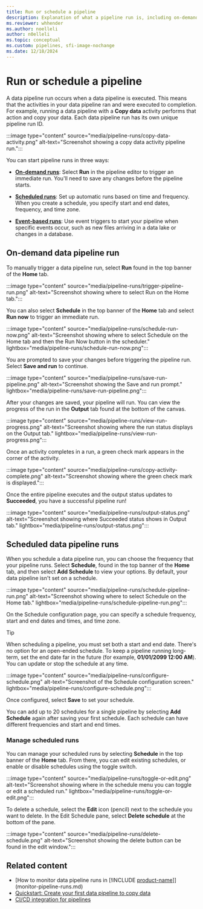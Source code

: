 ```yaml
---
title: Run or schedule a pipeline
description: Explanation of what a pipeline run is, including on-demand and scheduled runs.
ms.reviewer: whhender
ms.author: noelleli
author: n0elleli
ms.topic: conceptual
ms.custom: pipelines, sfi-image-nochange
ms.date: 12/18/2024
---
```


# Run or schedule a pipeline

A data pipeline run occurs when a data pipeline is executed. This means that the activities in your data pipeline ran and were executed to completion. For example, running a data pipeline with a **Copy data** activity performs that action and copy your data. Each data pipeline run has its own unique pipeline run ID.

:::image type="content" source="media/pipeline-runs/copy-data-activity.png" alt-text="Screenshot showing a copy data activity pipeline run.":::

You can start pipeline runs in three ways:

- [**On-demand runs**](#on-demand-data-pipeline-run): Select **Run** in the pipeline editor to trigger an immediate run. You'll need to save any changes before the pipeline starts.

- [**Scheduled runs**](#scheduled-data-pipeline-runs): Set up automatic runs based on time and frequency. When you create a schedule, you specify start and end dates, frequency, and time zone.

- [**Event-based runs**](pipeline-storage-event-triggers.md): Use event triggers to start your pipeline when specific events occur, such as new files arriving in a data lake or changes in a database.

## On-demand data pipeline run

To manually trigger a data pipeline run, select **Run** found in the top banner of the **Home** tab.

:::image type="content" source="media/pipeline-runs/trigger-pipeline-run.png" alt-text="Screenshot showing where to select Run on the Home tab.":::

You can also select **Schedule** in the top banner of the **Home** tab and select **Run now** to trigger an immediate run.

:::image type="content" source="media/pipeline-runs/schedule-run-now.png" alt-text="Screenshot showing where to select Schedule on the Home tab and then the Run Now button in the scheduler." lightbox="media/pipeline-runs/schedule-run-now.png":::

You are prompted to save your changes before triggering the pipeline run. Select **Save and run** to continue.

:::image type="content" source="media/pipeline-runs/save-run-pipeline.png" alt-text="Screenshot showing the Save and run prompt." lightbox="media/pipeline-runs/save-run-pipeline.png":::

After your changes are saved, your pipeline will run. You can view the progress of the run in the **Output** tab found at the bottom of the canvas.

:::image type="content" source="media/pipeline-runs/view-run-progress.png" alt-text="Screenshot showing where the run status displays on the Output tab." lightbox="media/pipeline-runs/view-run-progress.png":::

Once an activity completes in a run, a green check mark appears in the corner of the activity.

:::image type="content" source="media/pipeline-runs/copy-activity-complete.png" alt-text="Screenshot showing where the green check mark is displayed.":::

Once the entire pipeline executes and the output status updates to **Succeeded**, you have a successful pipeline run!

:::image type="content" source="media/pipeline-runs/output-status.png" alt-text="Screenshot showing where Succeeded status shows in Output tab." lightbox="media/pipeline-runs/output-status.png":::

## Scheduled data pipeline runs

When you schedule a data pipeline run, you can choose the frequency that your pipeline runs. Select **Schedule**, found in the top banner of the **Home** tab, and then select **Add Schedule** to view your options. By default, your data pipeline isn't set on a schedule.

:::image type="content" source="media/pipeline-runs/schedule-pipeline-run.png" alt-text="Screenshot showing where to select Schedule on the Home tab." lightbox="media/pipeline-runs/schedule-pipeline-run.png":::

On the Schedule configuration page, you can specify a schedule frequency, start and end dates and times, and time zone.

> [!TIP]
> When scheduling a pipeline, you must set both a start and end date. There's no option for an open-ended schedule. To keep a pipeline running long-term, set the end date far in the future (for example, **01/01/2099 12:00 AM**). You can update or stop the schedule at any time.

:::image type="content" source="media/pipeline-runs/configure-schedule.png" alt-text="Screenshot of the Schedule configuration screen." lightbox="media/pipeline-runs/configure-schedule.png":::

Once configured, select **Save** to set your schedule.

You can add up to 20 schedules for a single pipeline by selecting **Add Schedule** again after saving your first schedule. Each schedule can have different frequencies and start and end times.

### Manage scheduled runs

You can manage your scheduled runs by selecting **Schedule** in the top banner of the **Home** tab. From there, you can edit existing schedules, or enable or disable schedules using the toggle switch.

:::image type="content" source="media/pipeline-runs/toggle-or-edit.png" alt-text="Screenshot showing where in the schedule menu you can toggle or edit a scheduled run." lightbox="media/pipeline-runs/toggle-or-edit.png":::

To delete a schedule, select the **Edit** icon (pencil) next to the schedule you want to delete. In the Edit Schedule pane, select **Delete schedule** at the bottom of the pane.

:::image type="content" source="media/pipeline-runs/delete-schedule.png" alt-text="Screenshot showing the delete button can be found in the edit window.":::

## Related content

- [How to monitor data pipeline runs in [!INCLUDE [product-name](../includes/product-name.md)]](monitor-pipeline-runs.md)
- [Quickstart: Create your first data pipeline to copy data](create-first-pipeline-with-sample-data.md)
- [CI/CD integration for pipelines](cicd-pipelines.md)
